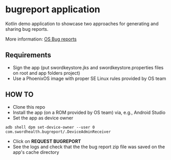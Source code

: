 # bugreport application
Kotlin demo application to showcase two approaches for generating and sharing bug reports.

More information: [OS Bug reports](https://www.notion.so/swordhealth/OS-Bug-reports-2de2569e1fb046c195574936ebc2ef6c)

## Requirements
- Sign the app (put swordkeystore.jks and swordkeystore.properties files on root and app folders project)
- Use a PhoenixOS image with proper SE Linux rules provided by OS team

## HOW TO
- Clone this repo
- Install the app (on a ROM provided by OS team) via, e.g., Android Studio
- Set the app as device owner
```
adb shell dpm set-device-owner --user 0 com.swordhealth.bugreport/.DeviceAdminReceiver
```
- Click on **REQUEST BUGREPORT**
- See the logs and check that the the bug report zip file was saved on the app's cache directory

  
